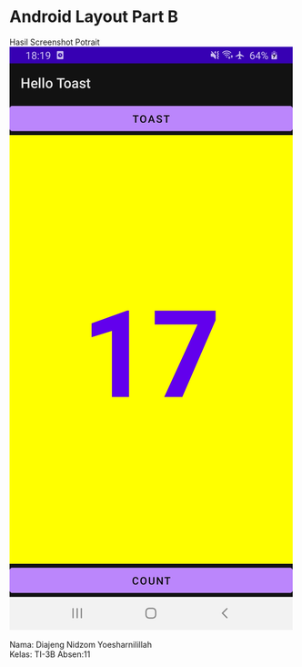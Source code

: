 # Android Layout Part B

Hasil Screenshot Potrait </br>
![Screenshot](images/a.jpeg) </br>


Nama: Diajeng Nidzom Yoesharnilillah </br>
Kelas: TI-3B
Absen:11
